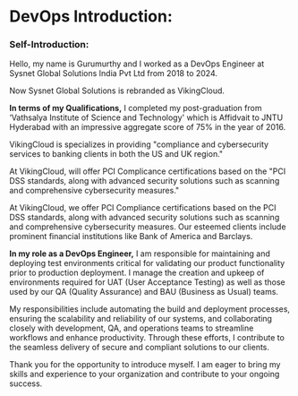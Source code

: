# DevOps Introduction:

### Self-Introduction:
Hello, my name is Gurumurthy and I worked as a DevOps Engineer at Sysnet Global Solutions India Pvt Ltd from 2018 to 2024.  

Now Sysnet Global Solutions is rebranded as VikingCloud.

**In terms of my Qualifications,** I completed my post-graduation from ‘Vathsalya  Institute of Science and Technology' which is Affidvait to  JNTU Hyderabad  with an impressive aggregate score of 75% in the year of 2016. 

VikingCloud is specializes in providing "compliance and cybersecurity services to banking clients in both the US and UK region." 

At VikingCloud, will offer PCI Complicance certifications based on the "PCI DSS standards, along with advanced security solutions such as scanning and comprehensive cybersecurity measures." 


At VikingCloud, we offer PCI Compliance certifications based on the PCI DSS standards, along with advanced security solutions such as scanning and comprehensive cybersecurity measures. Our esteemed clients include prominent financial institutions like Bank of America and Barclays.


**In my role as a DevOps Engineer,** I am responsible for maintaining and deploying test environments critical for validating our product functionality prior to production deployment. I manage the creation and upkeep of environments required for UAT (User Acceptance Testing) as well as those used by our QA (Quality Assurance) and BAU (Business as Usual) teams.

My responsibilities include automating the build and deployment processes, ensuring the scalability and reliability of our systems, and collaborating closely with development, QA, and operations teams to streamline workflows and enhance productivity. Through these efforts, I contribute to the seamless delivery of secure and compliant solutions to our clients.

Thank you for the opportunity to introduce myself. I am eager to bring my skills and experience to your organization and contribute to your ongoing success.